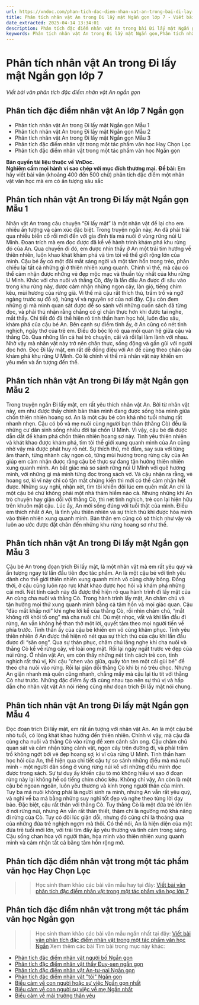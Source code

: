 ```yaml
---
url: https://vndoc.com/phan-tich-dac-diem-nhan-vat-an-trong-bai-di-lay-mat-ngan-gon-279269
title: Phân tích nhân vật An trong Đi lấy mật Ngắn gọn lớp 7 - Viết bài văn phân tích đặc điểm nhân vật An ngắn gọn - VnDoc.com
date_extracted: 2025-04-14 13:34:01
description: Phân tích đặc điểm nhân vật An trong bài Đi lấy mật Ngắn gọn được biên soạn nhằm giúp các em HS đạt kết quả tốt trong quá trình làm bài tập và học tập môn Ngữ văn lớp 7.
keywords: Phân tích nhân vật An trong Đi lấy mật Ngắn gọn,Phân tích nhân vật An trong Đi lấy mật,Phân tích đặc điểm nhân vật An trong bài Đi lấy mật Ngắn gọn,Phân tích đặc điểm nhân vật An,Phân tích đặc điểm nhân vật An ngắn gọn,Phân tích đặc điểm nhân vật An ngắn nhất,viết bài văn Phân tích đặc điểm nhân vật An,viết bài văn Phân tích đặc điểm nhân vật An ngắn gọn,bài văn Phân tích đặc điểm nhân vật An,bài văn Phân tích đặc điểm nhân vật An ngắn gọn
---
```


# Phân tích nhân vật An trong Đi lấy mật Ngắn gọn lớp 7
 _Viết bài văn phân tích đặc điểm nhân vật An ngắn gọn_
## **Phân tích đặc điểm nhân vật An lớp 7 Ngắn gọn**
  * Phân tích nhân vật An trong Đi lấy mật Ngắn gọn Mẫu 1
  * Phân tích nhân vật An trong Đi lấy mật Ngắn gọn Mẫu 2
  * Phân tích nhân vật An trong Đi lấy mật Ngắn gọn Mẫu 3
  * Phân tích đặc điểm nhân vật trong một tác phẩm văn học Hay Chọn Lọc 
  * Phân tích đặc điểm nhân vật trong một tác phẩm văn học Ngắn gọn

**Bản quyền tài liệu thuộc về VnDoc.  
Nghiêm cấm mọi hành vi sao chép với mục đích thương mại.**
**Đề bài:** Em hãy viết bài văn \(khoảng 400 đến 500 chữ\) phân tích đặc điểm một nhân vật văn học mà em có ấn tượng sâu sắc
## **Phân tích nhân vật An trong Đi lấy mật Ngắn gọn Mẫu 1**
Nhân vật An trong câu chuyện “Đi lấy mật” là một nhân vật để lại cho em nhiều ấn tượng và cảm xúc đặc biệt.
Trong truyện ngắn này, An đã phải trải qua nhiều biến cố rồi mới đến với gia đình tía má nuôi ở vùng rừng núi U Minh. Đoan trích mà em đọc được đã kể về hành trình khám phá khu rừng đó của An. Qua chuyến đi đó, em được nhìn thấy ở An một trái tim hướng về thiên nhiên, luôn khao khát khám phá và tìm tòi về thế giới rộng lớn của mình. Cậu bé ấy có một đôi mắt sáng ngời và một tâm hồn trong trẻo, phản chiếu lại tất cả những gì ở thiên nhiên xung quanh. Chính vì thế, mà cậu có thể cảm nhận được những vẻ đẹp mộc mạc và thuần túy nhất của khu rừng U Minh. Khác với cha nuôi và thằng Cò, đây là lần đầu An được đi sâu vào trong khu rừng này, được cảm nhận những ngọn cây, làn gió, tiếng chim kêu, mùi hương của rừng già. Vì thế mà cậu rất thích thú, trầm trồ và ngỡ ngàng trước sự đồ sộ, hùng vĩ và nguyên sơ của nơi đây. Cậu còn đem những gì mà mình quan sát được để so sánh với những cuốn sách đã từng đọc, và phải thú nhận rằng chẳng có gì chân thực hơn khi đươc tai nghe, mắt thấy. Chi tiết đó đã thể hiện rõ tinh thần ham học hỏi, luôn đào sâu, khám phá của cậu bé An. Bên cạnh sự điềm tĩnh ấy, ở An cũng có nét tinh nghịch, ngây thơ của trẻ em. Điều đó bộc lộ rõ qua mối quan hệ giữa cậu và thằng Cò. Qua những lần cả hai trò chuyện, cãi vã rồi lại làm lành với nhau. Nhờ vậy mà nhân vật này trở nên chân thực, sống động và gần gũi với người đọc hơn.
Đọc Đi lấy mật, em rất dễ đồng điệu với An để cùng theo chân cậu khám phá khu rừng U Mình. Có lẽ chính vì thế mà nhân vật này khiến em yêu mến và ấn tượng đến thế.
## **Phân tích nhân vật An trong Đi lấy mật Ngắn gọn Mẫu 2**
Trong truyện ngắn Đi lấy mật, em rất yêu thích nhân vật An. Bởi từ nhân vật này, em như được thấy chính bản thân mình đang được sống hòa mình giữa chốn thiên nhiên hoang sơ.
An là một cậu bé còn khá nhỏ tuổi nhưng rất nhanh nhẹn. Cậu có bố và mẹ nuôi cùng người bạn thân \(thằng Cò\) đều là những cư dân sinh sống nhiều đời tại chốn U Minh. Vì vậy, cậu bé đã được dẫn dắt để khám phá chốn thiên nhiên hoang sơ này. Tình yêu thiên nhiên và khát khao được khám phá, tìm tòi thế giới xung quanh mình của An cũng nhờ vậy mà được phát huy rõ nét. Sự thích thú, mê đắm, say sưa với từng âm thanh, từng nhành cây ngọn cỏ, từng mùi hương trong rừng cây của An giúp em cảm nhận được rằng cậu bé thực sự đang tận hưởng thiên nhiên xung quanh mình. An bất giác mà so sánh rừng núi U Minh với quê hương mình, với những gì mà mình từng đọc trong sách vở. Và cậu nhận ra rằng, vẻ hoang sơ, kì vĩ này chỉ có tận mắt chứng kiến thì mới có thể cảm nhận hết được. Những suy nghĩ, nhận xét, tìm tòi khiến đôi lúc em quên mất An chỉ là một cậu bé chứ không phải một nhà thám hiểm nào cả. Nhưng những khi An trò chuyện hay giận dỗi với thằng Cò, thì nét tinh nghịch, trẻ con lại hiện hữu trên khuôn mặt cậu. Lúc ấy, An mới sống đúng với tuổi thật của mình.
Điều em thích nhất ở An, là tình yêu thiên nhiên và sự thích thú khi được hòa mình vào thiên nhiên xung quanh mình. Bản thân em cũng có sở thích như vậy và luôn ao ước được đặt chân đến những khu rừng hoang sơ như thế.
## **Phân tích nhân vật An trong Đi lấy mật Ngắn gọn Mẫu 3**
Cậu bé An trong đoạn trích Đi lấy mật, là một nhân vật mà em rất yêu quý và ấn tượng ngay từ lần đầu tiên đọc tác phẩm.
An là một cậu bé với tình yêu dành cho thế giới thiên nhiên xung quanh minh vô cùng cháy bỏng. Đồng thời, ở cậu cũng luôn rạo rực khát khao được học hỏi và khám phá những cái mới. Nét tính cách này đã được thể hiện rõ qua hành trình đi lấy mật của An cùng cha nuôi và thằng Cò. Trong hành trình lấy mật, An chăm chú và tận hưởng mọi thứ xung quanh mình bằng cả tâm hồn và mọi giác quan. Cậu “đảo mắt khắp nơi” khi nghe lời kể của thằng Cò, rồi nhìn chăm chú, “mắt không rời khỏi tổ ong” mà cha nuôi chỉ. Dù mệt nhọc, vất vả khi lần đầu đi rừng, An vẫn không hề than thở một lời, quyết tâm theo mọi người tiến về phía trước. Tinh thần ấy của cậu bé khiến em vô cùng khâm phục. Tình yêu thiên nhiên ở An được thể hiện rõ nét qua sự thích thú của cậu khi lần đầu được đi “săn ong”. Qua sự thán phục, chăm chú lắng nghe khi cha nuôi và thằng Cò kể về rừng cây, về loài ong mật. Rồi lại ngây ngất trước vẻ đẹp của núi rừng. Ở nhân vật An, em còn thấy những nét tính cách trẻ con, tinh nghịch rất thú vị, Khi cậu "chen vào giữa, quẩy tòn ten một cái gùi bé" để theo cha nuôi vào rừng. Rồi lại giận dỗi thằng Cò khi bị nó trêu chọc. Nhưng An giận nhanh mà quên cũng nhanh, chẳng mấy mà cậu lại tíu tít với thằng Cò như trước.
Những đặc điểm ấy đã cùng nhau tạo nên sự thú vị và hấp dẫn cho nhân vật vật An nói riêng cũng như đoạn trích Đi lấy mật nói chung.
## **Phân tích nhân vật An trong Đi lấy mật Ngắn gọn Mẫu 4**
Đọc đoạn trích Đi lấy mật, em rất ấn tượng với nhân vật An.
An là một cậu bé nhỏ tuổi, có lòng khát khao hướng đến thiên nhiên. Chính vì vậy, mà cậu đã cùng cha nuôi và thằng Cò vào rừng để xem cảnh săn ong. Cậu chăm chú quan sát và cảm nhận từng cảnh vật, ngọn cây trên đường đi, và phải trầm trồ không ngớt bởi vẻ đẹp hoang sơ, kì vĩ của rừng U Minh. Tinh thần ham học hỏi của An, thể hiện qua chi tiết cậu tự so sánh những điều mà má nuôi mình - một người dân sống ở vùng rừng núi kể với những điều mình đọc được trong sách. Sự tư duy ấy khiến cậu tò mò không hiểu vì sao ở đoạn rừng này lại không hề có tiếng chim chóc kêu. Không chỉ vậy, An còn là một cậu bé ngoan ngoãn, luôn yêu thương và kính trọng người thân của mình. Tuy ba má nuôi không phải là người sinh ra mình, nhưng An vẫn rất yêu quý, và nghĩ về ba má bằng những suy nghĩ tốt đẹp và nghe theo từng lời dạy bảo. Đặc biệt, cậu rất thân với thằng Cò. Tuy thằng Cò là một đứa trẻ lớn lên ở nơi rừng núi, nhưng An vẫn rất thân thiết, thậm chí là ngưỡng mộ khả năng đi rừng của Cò. Tuy có đôi lúc giận dỗi, nhưng đó cũng chỉ là thoáng qua của những đứa trẻ nghịch ngợm mà thôi.
Có thể nói, An là hiện diện của một đứa trẻ tuổi mới lớn, với trái tim đầy ắp yêu thương và tình cảm trong sáng. Cậu sống chan hòa với người thân, hòa mình vào thiên nhiên xung quanh mình và cảm nhận tất cả bằng tâm hồn rộng mở.
## **Phân tích đặc điểm nhân vật trong một tác phẩm văn học Hay Chọn Lọc**
>> Học sinh tham khảo các bài văn mẫu hay tại đây: [Viết bài văn phân tích đặc điểm nhân vật trong một tác phẩm văn học lớp 7](<https://vndoc.com/viet-bai-van-phan-tich-dac-diem-nhan-vat-trong-mot-tac-pham-van-hoc-279252>)
## **Phân tích đặc điểm nhân vật trong một tác phẩm văn học Ngắn gọn**
>> Học sinh tham khảo các bài văn mẫu ngắn nhất tại đây: [Viết bài văn phân tích đặc điểm nhân vật trong một tác phẩm văn học Ngắn](<https://vndoc.com/phan-tich-dac-diem-nhan-vat-trong-mot-tac-pham-van-hoc-ngan-gon-279253>)
Xem thêm các bài Tìm bài trong mục này khác:
  * [Phân tích đặc điểm nhân vật người bố Ngắn gọn](</phan-tich-dac-diem-nhan-vat-nguoi-bo-trong-vua-nham-mat-vua-mo-cua-so-ngan-gon-279271>)
  * [Phân tích đặc điểm nhân vật thầy Đuy-sen ngắn gọn](</phan-tich-dac-diem-nhan-vat-thay-duy-sen-trong-nguoi-thay-dau-tien-ngan-gon-279274>)
  * [Phân tích đặc điểm nhân vật An-tư-nai Ngắn gọn](</phan-tich-dac-diem-nhan-vat-an-tu-nai-trong-nguoi-thay-dau-tien-ngan-gon-308251>)
  * [Phân tích đặc điểm nhân vật "tôi" Ngắn gọn](</phan-tich-dac-diem-nhan-vat-toi-trong-vua-nham-mat-vua-mo-cua-so-ngan-gon-308244>)
  * [Biểu cảm về con người hoặc sự việc Ngắn gọn nhất](</viet-bai-van-bieu-cam-ve-con-nguoi-hoac-su-viec-ngan-gon-nhat-281857>)
  * [Biểu cảm về con người sự việc về mẹ Ngắn nhất](</bai-van-cam-nghi-ve-me-lop-7-ngan-nhat-224054>)
  * [Biểu cảm về mái trường thân yêu](</van-mau-lop-7-phat-bieu-cam-nghi-ve-mai-truong-than-yeu-119530>)

